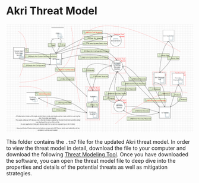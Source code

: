 # Akri Threat Model

![Updated Akri Threat Model](/media/updated-akri-threat-model.png "Akri Updated Threat Model")

This folder contains the `.tm7` file for the updated Akri threat model. In order to view the threat model in detail, download the file to your computer and download the following [Threat Modeling Tool](https://learn.microsoft.com/en-us/azure/security/develop/threat-modeling-tool). Once you have downloaded the software, you can open the threat model file to deep dive into the properties and details of the potential threats as well as mitigation strategies.

